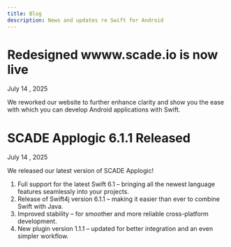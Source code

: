 ```yaml
---
title: Blog
description: News and updates re Swift for Android
---
```


# Redesigned wwww.scade.io is now live
July 14 , 2025

We reworked our website to further enhance clarity and show you the ease with which you can develop Android applications with Swift.

# SCADE Applogic 6.1.1 Released
July 14 , 2025

We released our latest version of SCADE Applogic!

1. Full support for the latest Swift 6.1 – bringing all the newest language features seamlessly into your projects.
2. Release of Swift4j version 6.1.1 – making it easier than ever to combine Swift with Java.
3. Improved stability – for smoother and more reliable cross-platform development.
4. New plugin version 1.1.1 – updated for better integration and an even simpler workflow.

